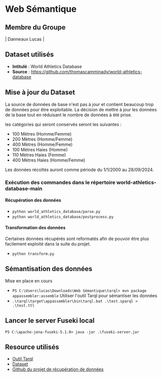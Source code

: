 # Web Sémantique

## Membre du Groupe

| Danneaux Lucas |

## Dataset utilisés
- **Intitulé** : World Athletics Database
- **Source** : https://github.com/thomascamminady/world-athletics-database

## Mise à jour du Dataset
La source de données de base n'est pas à jour et contient beaucoup trop de données pour être exploitable.
La décision de mettre à jour les données de la base tout en réduisant le nombre de données à été prise.

les catégories qui seront conservés seront les suivantes :

- 100 Mètres (Homme/Femme)
- 200 Mètres (Homme/Femme)
- 400 Mètres (Homme/Femme)
- 100 Mètres Haies (Homme)
- 110 Mètres Haies (Femme)
- 400 Mètres Haies (Homme/Femme)

Les données récoltés auront comme période du 1/1/2000 au 28/09/2024.


### Exécution des commandes dans le répertoire world-athletics-database-main
#### Récupération des données
- `python world_athletics_database/parse.py`
- `python world_athletics_database/postprocess.py`
#### Transformation des données
Certaines données récupérés sont reformatés afin de pouvoir être plus facilement exploité dans la suite du projet.

- `python transform.py`

## Sémantisation des données
Mise en place en cours
- `PS C:\Users\lucas\Downloads\Web Sémantique\tarql> mvn package appassembler:assemble`
Utiliser l'outil Tarql pour sémantiser les données
- `.\tarql\target\appassembler\bin\tarql.bat .\test.sparql > .\test.ttl`

## Lancer le server Fuseki local
`PS C:\apache-jena-fuseki-5.1.0> java -jar .\fuseki-server.jar`

## Resource utilisés
- [Outil Tarql](https://tarql.github.io/)
- [Dataset](https://www.kaggle.com/datasets/mexwell/world-athletics-database)
- [Github du projet de récupération de données](https://github.com/thomascamminady/world-athletics-database)